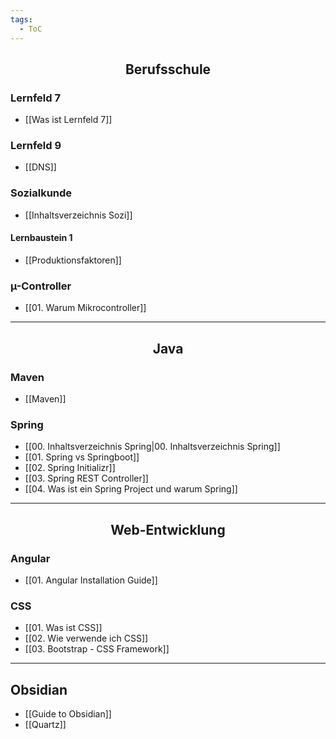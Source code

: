 ```yaml
---
tags:
  - ToC
---
```

<h2 align="center"> Berufsschule </h2>

### Lernfeld 7

-  [[Was ist Lernfeld 7]]
### Lernfeld 9

- [[DNS]]
### Sozialkunde

- [[Inhaltsverzeichnis Sozi]]
#### Lernbaustein 1

- [[Produktionsfaktoren]]

### µ-Controller

- [[01. Warum Mikrocontroller]]

<hr>
<h2 align="center"> Java </h2>

### Maven

- [[Maven]]

### Spring

- [[00. Inhaltsverzeichnis Spring|00. Inhaltsverzeichnis Spring]]
- [[01. Spring vs Springboot]]
- [[02. Spring Initializr]]
- [[03. Spring REST Controller]]
- [[04. Was ist ein Spring Project und warum Spring]]

<hr>

<h2 align="center">Web-Entwicklung </h2>

### Angular

- [[01. Angular Installation Guide]]

### CSS
- [[01. Was ist CSS]]
- [[02. Wie verwende ich CSS]]
- [[03. Bootstrap - CSS Framework]]

<hr>

## Obsidian 

- [[Guide to Obsidian]]
- [[Quartz]]

<br>